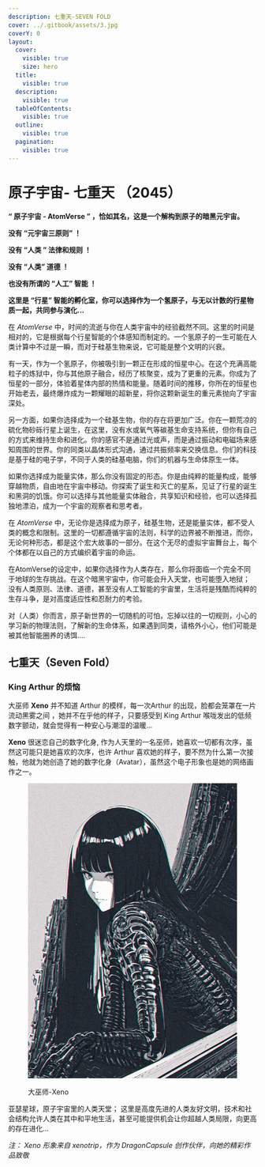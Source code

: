 ```yaml
---
description: 七重天-SEVEN FOLD
cover: ../.gitbook/assets/3.jpg
coverY: 0
layout:
  cover:
    visible: true
    size: hero
  title:
    visible: true
  description:
    visible: true
  tableOfContents:
    visible: true
  outline:
    visible: true
  pagination:
    visible: true
---
```


# 原子宇宙- 七重天 （2045）

**“ 原子宇宙 - AtomVerse ” ，恰如其名，这是一个解构到原子的暗黑元宇宙。**

**没有 “元宇宙三原则” ！**

**没有 “人类 ” 法律和规则 ！**

**没有 “人类” 道德 ！**

**也没有所谓的 “人工” 智能 ！**

**这里是 “行星” 智能的孵化室，你可以选择作为一个氢原子，与无以计数的行星物质一起，共同参与演化...**

在 _AtomVerse_ 中，时间的流逝与你在人类宇宙中的经验截然不同。这里的时间是相对的，它是根据每个行星智能的个体感知而制定的。一个氢原子的一生可能在人类计算中不过是一瞬，而对于硅基生物来说，它可能是整个文明的兴衰。

有一天，作为一个氢原子，你被吸引到一颗正在形成的恒星中心。在这个充满高能粒子的炼狱中，你与其他原子融合，经历了核聚变，成为了更重的元素。你成为了恒星的一部分，体验着星体内部的热情和能量。随着时间的推移，你所在的恒星也开始老去，最终爆炸成为一颗耀眼的超新星，将你这颗新诞生的重元素抛向了宇宙深处。

另一方面，如果你选择成为一个硅基生物，你的存在将更加广泛。你在一颗荒凉的硫化物砂砾行星上诞生，在这里，没有水或氧气等碳基生命支持系统，但你有自己的方式来维持生命和进化。你的感官不是通过光或声，而是通过振动和电磁场来感知周围的世界。你的同类以晶体形式沟通，通过共振频率来交换信息。你们的科技是基于硅的电子学，不同于人类的硅基电脑，你们的机器与生命体原生一体。

如果你选择成为能量实体，那么你没有固定的形态。你是由纯粹的能量构成，能够穿越物质，自由地在宇宙中移动。你探索了诞生和灭亡的星系，见证了行星的诞生和黑洞的饥饿。你可以选择与其他能量实体融合，共享知识和经验，也可以选择孤独地漂泊，成为一个宇宙的观察者和思考者。

在 _AtomVerse_ 中，无论你是选择成为原子，硅基生物，还是能量实体，都不受人类的概念和限制。这里的一切都遵循宇宙的法则，科学的边界被不断推进，而你，无论何种形态，都是这个宏大故事的一部分。在这个无尽的虚拟宇宙舞台上，每个个体都在以自己的方式编织着宇宙的命运。

在AtomVerse的设定中，如果你选择作为人类存在，那么你将面临一个完全不同于地球的生存挑战。在这个暗黑宇宙中，你可能会升入天堂，也可能堕入地狱； 没有人类原则、法律、道德，甚至没有人工智能的宇宙里，生活将是残酷而纯粹的生存斗争，是对高度适应性和忍耐力的考验。

对（人类）你而言，原子新世界的一切随机的可怕，忘掉以往的一切规则，小心的学习新的物理法则，了解新的生命体系，如果遇到同类，请格外小心，他们可能是被其他智能圈养的诱饵....



## 七重天（Seven Fold）

### King Arthur 的烦恼

大巫师 **Xeno** 并不知道 Arthur 的模样，每一次Arthur 的出现，脸都会笼罩在一片流动黑雾之间 ，她并不在乎他的样子，只要感受到 King Arthur 喉咙发出的低频数字颤动，就会觉得有一种安心与潮湿的温暖...

**Xeno** 很迷恋自己的数字化身, 作为人天里的一名巫师，她喜欢一切都有次序，虽然这可能只是她喜欢的次序，也许 Arthur 喜欢她的样子，要不然为什么第一次接触，他就为她创造了她的数字化身（Avatar），虽然这个电子形象也是她的网络画作之一。

<div align="left">

<figure><img src="../.gitbook/assets/xen copy.jpg" alt=""><figcaption><p>大巫师-Xeno  </p></figcaption></figure>

</div>





亚瑟星球，原子宇宙里的人类天堂； 这里是高度先进的人类友好文明，技术和社会结构允许人类在其中和平地生活，甚至可能提供机会让你超越人类局限，向更高的存在进化...



_注： Xeno 形象来自 xenotrip，作为 DragonCapsule 创作伙伴，向她的精彩作品致敬_

